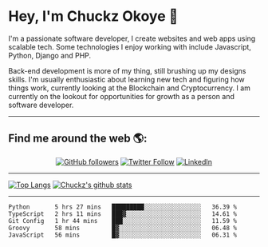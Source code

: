 # Hey, I'm Chuckz Okoye 👑


I'm a passionate software developer, I create websites and web apps using scalable tech. Some technologies I enjoy working with include Javascript, Python, Django and PHP.

Back-end development is more of my thing, still brushing up my designs skills. I'm usually enthusiastic about learning new tech and figuring how things work, currently looking at the Blockchain and Cryptocurrency.
I am currently on the lookout for opportunities for growth as a person and software developer.

-----

## Find me around the web 🌎:
<p align="center">
    <a href="https://github.com/tricelex"><img alt="GitHub followers" src="https://img.shields.io/github/followers/tricelex?style=social"></a>
	<a href="https://twitter.com/chuckzokoye"><img alt="Twitter Follow" src="https://img.shields.io/twitter/follow/chuckzokoye?style=social"></a>
	<a href="https://www.linkedin.com/in/chuckzokoye"><img src="https://img.shields.io/badge/LinkedIn--_.svg?style=social&logo=linkedin" alt="LinkedIn"></a>
</p>

-----
[![Top Langs](https://github-readme-stats.vercel.app/api/top-langs/?username=tricelex)](https://github.com/anuraghazra/github-readme-stats)   [![Chuckz's github stats](https://github-readme-stats.vercel.app/api?username=tricelex&count_private=true&show_icons=true&theme=shades-of-purple)](https://github.com/anuraghazra/github-readme-stats)





-----

<!--START_SECTION:waka-->
```text
Python       5 hrs 27 mins   █████████░░░░░░░░░░░░░░░░   36.39 % 
TypeScript   2 hrs 11 mins   ███▓░░░░░░░░░░░░░░░░░░░░░   14.61 % 
Git Config   1 hr 44 mins    ███░░░░░░░░░░░░░░░░░░░░░░   11.59 % 
Groovy       58 mins         █▓░░░░░░░░░░░░░░░░░░░░░░░   06.48 % 
JavaScript   56 mins         █▓░░░░░░░░░░░░░░░░░░░░░░░   06.31 % 
```
<!--END_SECTION:waka-->